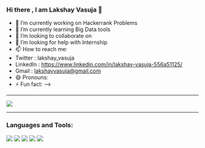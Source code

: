 ### Hi there , I am Lakshay Vasuja 👋

- 🔭 I’m currently working on Hackerrank Problems
- 🌱 I’m currently learning  Big Data tools
- 👯 I’m looking to collaborate on 
- 🤔 I’m looking for help with Internship 
- 📫 How to reach me: 
- Twitter : lakshay_vasuja
- LinkedIn : https://www.linkedin.com/in/lakshay-vasuja-556a51125/ 
- Gmail : lakshayvasuja@gmail.com
- 😄 Pronouns: 
- ⚡ Fun fact: 
-->
------------------------------

<img src="https://github-readme-stats.vercel.app/api?username=Lakshay1912&&show_icons=true&title_color=ffffff&icon_color=bb2acf&text_color=daf7dc&bg_color=151515">

-----------------------------

### Languages and Tools:

<img src="https://camo.githubusercontent.com/4f5dce6f2e6e5a4f82b5549f32cfbf0d53f9d2cd23b6a16cbfc6424984ea1b68/68747470733a2f2f696d672e69636f6e73382e636f6d2f636f6c6f722f32782f6769742e706e67">    <img src="https://camo.githubusercontent.com/8a8cd69ed5b1ad0cf4b668240056834f2f5ed899724feeea14b78fd5cd46db26/68747470733a2f2f696d672e69636f6e73382e636f6d2f636f6c6f722f32782f632d706c75732d706c75732d6c6f676f2e706e67">    <img src="https://camo.githubusercontent.com/01a4111afcf1b80bd14ced37bfec0b72d5279dd6761b26d5cc3077fa84d0ffbe/68747470733a2f2f696d672e69636f6e73382e636f6d2f636f6c6f722f32782f707974686f6e2e706e67">    <img src="https://camo.githubusercontent.com/7972de81e4b01c35c2830899c46de2bafb7ad8e935eeecc086639461badfde75/68747470733a2f2f696d672e69636f6e73382e636f6d2f636f6c6f722f32782f632d70726f6772616d6d696e672e706e67">    <img src="https://camo.githubusercontent.com/64d3fff70dcf8e06d9edec85e3e2ac15e0cb026c3317e5afe9377cd49ea4fc23/68747470733a2f2f696d672e69636f6e73382e636f6d2f636f6c6f722f32782f73716c2e706e67">

<br />
<br />
